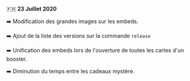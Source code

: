 🇫🇷 **23 Juillet 2020**

➡️ Modification des grandes images sur les embeds.

➡️ Ajout de la liste des versions sur la commande `release`

➡️ Unification des embeds lors de l'ouverture de toutes les cartes d'un booster.

➡️ Diminution du temps entre les cadeaux mystère.